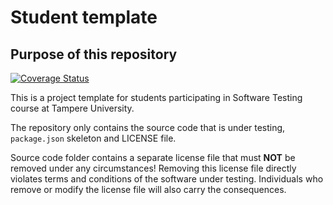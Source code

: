 # Student template

## Purpose of this repository

[![Coverage Status](https://coveralls.io/repos/github/COMP-SE-200-2021-2022-1-sw-testing/COMP.SE.200-2021-2022-1/badge.svg?branch=main)](https://coveralls.io/github/COMP-SE-200-2021-2022-1-sw-testing/COMP.SE.200-2021-2022-1?branch=main)

This is a project template for students participating in Software Testing course
at Tampere University.

The repository only contains the source code that is under testing, `package.json` skeleton
and LICENSE file.

Source code folder contains a separate license file that must **NOT** be removed under any circumstances!
Removing this license file directly violates terms and conditions of the software under testing.
Individuals who remove or modify the license file will also carry the consequences.